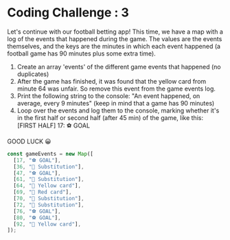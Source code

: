 # Coding Challenge : 3

Let's continue with our football betting app! This time, we have a map with a log of the events that happened during the game. The values are the events themselves, and the keys are the minutes in which each event happened (a football game has 90 minutes plus some extra time).

1. Create an array 'events' of the different game events that happened (no duplicates)
2. After the game has finished, it was found that the yellow card from minute 64 was unfair. So remove this event from the game events log.
3. Print the following string to the console: "An event happened, on average, every 9 minutes" (keep in mind that a game has 90 minutes)
4. Loop over the events and log them to the console, marking whether it's in the first half or second half (after 45 min) of the game, like this:
   [FIRST HALF] 17: ⚽️ GOAL

GOOD LUCK 😀

```javascript
const gameEvents = new Map([
  [17, "⚽️ GOAL"],
  [36, "🔁 Substitution"],
  [47, "⚽️ GOAL"],
  [61, "🔁 Substitution"],
  [64, "🔶 Yellow card"],
  [69, "🔴 Red card"],
  [70, "🔁 Substitution"],
  [72, "🔁 Substitution"],
  [76, "⚽️ GOAL"],
  [80, "⚽️ GOAL"],
  [92, "🔶 Yellow card"],
]);
```
